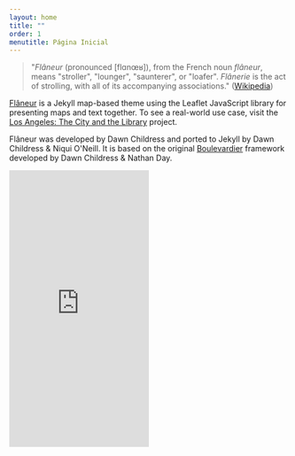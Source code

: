 ```yaml
---
layout: home
title: ""
order: 1
menutitle: Página Inicial
---
```


> "_Flâneur_ (pronounced [flɑnœʁ]), from the French noun _flâneur_, means "stroller", "lounger", "saunterer", or "loafer". _Flânerie_ is the act of strolling, with all of its accompanying associations." ([Wikipedia](https://en.wikipedia.org/wiki/Flâneur))

[Flâneur](https://github.com/kirschbombe/flaneur) is a Jekyll map-based theme using the Leaflet JavaScript library for presenting maps and text together. To see a real-world use case, visit the [Los Angeles: The City and the Library](https://citystoriesucla.github.io/lyricalmap/) project.

Flâneur was developed by Dawn Childress and ported to Jekyll by Dawn Childress & Niqui O'Neill. It is based on the original [Boulevardier](https://github.com/kirschbombe/boulevardier) framework developed by Dawn Childress & Nathan Day.

<iframe src="https://docs.google.com/forms/d/e/1FAIpQLScodCwThuHKX5pGDElhmZiehbCVKwVOb-Kqq3iW1Xt7wrjUpw/viewform?embedded=true" width="50%" height="500" frameborder="0" marginheight="0" marginwidth="0">Carregando…</iframe>
